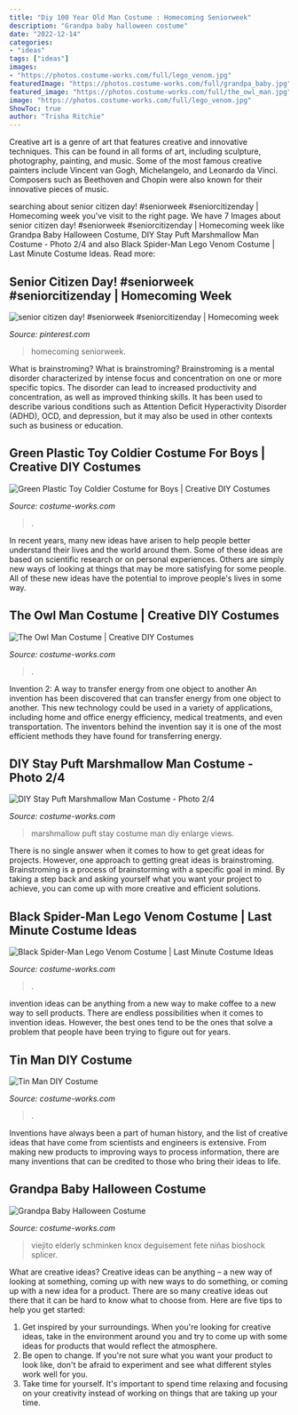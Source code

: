 ```yaml
---
title: "Diy 100 Year Old Man Costume : Homecoming Seniorweek"
description: "Grandpa baby halloween costume"
date: "2022-12-14"
categories:
- "ideas"
tags: ["ideas"]
images:
- "https://photos.costume-works.com/full/lego_venom.jpg"
featuredImage: "https://photos.costume-works.com/full/grandpa_baby.jpg"
featured_image: "https://photos.costume-works.com/full/the_owl_man.jpg"
image: "https://photos.costume-works.com/full/lego_venom.jpg"
ShowToc: true
author: "Trisha Ritchie"
---
```



Creative art is a genre of art that features creative and innovative techniques. This can be found in all forms of art, including sculpture, photography, painting, and music. Some of the most famous creative painters include Vincent van Gogh, Michelangelo, and Leonardo da Vinci. Composers such as Beethoven and Chopin were also known for their innovative pieces of music.

	

		
searching about senior citizen day! #seniorweek #seniorcitizenday | Homecoming week you've visit to the right page. We have 7 Images about senior citizen day! #seniorweek #seniorcitizenday | Homecoming week like Grandpa Baby Halloween Costume, DIY Stay Puft Marshmallow Man Costume - Photo 2/4 and also Black Spider-Man Lego Venom Costume | Last Minute Costume Ideas. Read more:
		
    
## Senior Citizen Day! #seniorweek #seniorcitizenday | Homecoming Week

<img loading=lazy src="https://i.pinimg.com/736x/da/51/31/da5131b4e4a72f08dc6861d5e7503d7c.jpg" onerror="this.onerror=null;this.src='https://tse1.mm.bing.net/th?id=OIP.DDzx9RZIq8nLWnODzCdN2gHaJ3&amp;pid=15.1';" alt="senior citizen day! #seniorweek #seniorcitizenday | Homecoming week">

_Source: pinterest.com_

>homecoming seniorweek. 

	

What is brainstroming?
What is brainstroming? Brainstroming is a mental disorder characterized by intense focus and concentration on one or more specific topics. The disorder can lead to increased productivity and concentration, as well as improved thinking skills. It has been used to describe various conditions such as Attention Deficit Hyperactivity Disorder (ADHD), OCD, and depression, but it may also be used in other contexts such as business or education.

    
## Green Plastic Toy Coldier Costume For Boys | Creative DIY Costumes

<img loading=lazy src="https://photos.costume-works.com/full/plastic_toy_army_men2.jpg" onerror="this.onerror=null;this.src='https://tse3.mm.bing.net/th?id=OIP.uXI2DR8vkOiRW6DMhmo0KQHaLt&amp;pid=15.1';" alt="Green Plastic Toy Coldier Costume for Boys | Creative DIY Costumes">

_Source: costume-works.com_

>. 

	

In recent years, many new ideas have arisen to help people better understand their lives and the world around them. Some of these ideas are based on scientific research or on personal experiences. Others are simply new ways of looking at things that may be more satisfying for some people. All of these new ideas have the potential to improve people's lives in some way.

    
## The Owl Man Costume | Creative DIY Costumes

<img loading=lazy src="https://photos.costume-works.com/full/the_owl_man.jpg" onerror="this.onerror=null;this.src='https://tse2.mm.bing.net/th?id=OIP.jDoa6B_xRDF0WfDarZvkAQHaM-&amp;pid=15.1';" alt="The Owl Man Costume | Creative DIY Costumes">

_Source: costume-works.com_

>. 

	

Invention 2: A way to transfer energy from one object to another
An invention has been discovered that can transfer energy from one object to another. This new technology could be used in a variety of applications, including home and office energy efficiency, medical treatments, and even transportation. The inventors behind the invention say it is one of the most efficient methods they have found for transferring energy.

    
## DIY Stay Puft Marshmallow Man Costume - Photo 2/4

<img loading=lazy src="http://photos.costume-works.com/full/stay_puft_marshmallow_man13.jpg" onerror="this.onerror=null;this.src='https://tse2.mm.bing.net/th?id=OIP._OR7x9skbq3RM0Fy53iNgAHaJ3&amp;pid=15.1';" alt="DIY Stay Puft Marshmallow Man Costume - Photo 2/4">

_Source: costume-works.com_

>marshmallow puft stay costume man diy enlarge views. 

	

There is no single answer when it comes to how to get great ideas for projects. However, one approach to getting great ideas is brainstroming. Brainstroming is a process of brainstorming with a specific goal in mind. By taking a step back and asking yourself what you want your project to achieve, you can come up with more creative and efficient solutions.

    
## Black Spider-Man Lego Venom Costume | Last Minute Costume Ideas

<img loading=lazy src="https://photos.costume-works.com/full/lego_venom.jpg" onerror="this.onerror=null;this.src='https://tse1.mm.bing.net/th?id=OIP.YdOPZJqe1mLM_zNXBEHmxgHaKR&amp;pid=15.1';" alt="Black Spider-Man Lego Venom Costume | Last Minute Costume Ideas">

_Source: costume-works.com_

>. 

	

invention ideas can be anything from a new way to make coffee to a new way to sell products. There are endless possibilities when it comes to invention ideas. However, the best ones tend to be the ones that solve a problem that people have been trying to figure out for years.

    
## Tin Man DIY Costume

<img loading=lazy src="https://photos.costume-works.com/full/tin_man5.jpg" onerror="this.onerror=null;this.src='https://tse2.mm.bing.net/th?id=OIP.nlqPKEalhUoSmpXeOnIsbwHaKr&amp;pid=15.1';" alt="Tin Man DIY Costume">

_Source: costume-works.com_

>. 

	

Inventions have always been a part of human history, and the list of creative ideas that have come from scientists and engineers is extensive. From making new products to improving ways to process information, there are many inventions that can be credited to those who bring their ideas to life.

    
## Grandpa Baby Halloween Costume

<img loading=lazy src="https://photos.costume-works.com/full/grandpa_baby.jpg" onerror="this.onerror=null;this.src='https://tse2.mm.bing.net/th?id=OIP.63YTiB69MFR9PfmiiggGTgHaJ3&amp;pid=15.1';" alt="Grandpa Baby Halloween Costume">

_Source: costume-works.com_

>viejito elderly schminken knox deguisement fete niñas bioshock splicer. 

	

What are creative ideas?
Creative ideas can be anything – a new way of looking at something, coming up with new ways to do something, or coming up with a new idea for a product. There are so many creative ideas out there that it can be hard to know what to choose from. Here are five tips to help you get started: 
1) Get inspired by your surroundings. When you're looking for creative ideas, take in the environment around you and try to come up with some ideas for products that would reflect the atmosphere. 
2) Be open to change. If you're not sure what you want your product to look like, don't be afraid to experiment and see what different styles work well for you. 
3) Take time for yourself. It's important to spend time relaxing and focusing on your creativity instead of working on things that are taking up your time.

